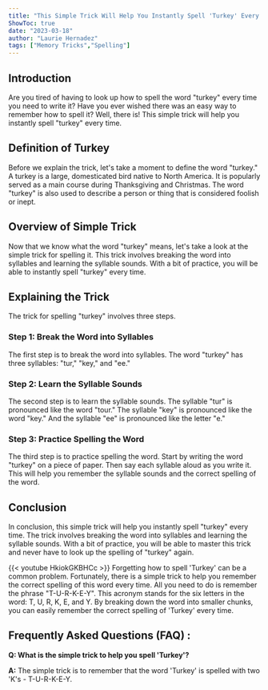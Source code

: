 ```yaml
---
title: "This Simple Trick Will Help You Instantly Spell 'Turkey' Every Time!"
ShowToc: true 
date: "2023-03-18"
author: "Laurie Hernadez" 
tags: ["Memory Tricks","Spelling"]
---
```

## Introduction

Are you tired of having to look up how to spell the word "turkey" every time you need to write it? Have you ever wished there was an easy way to remember how to spell it? Well, there is! This simple trick will help you instantly spell "turkey" every time. 

## Definition of Turkey

Before we explain the trick, let's take a moment to define the word "turkey." A turkey is a large, domesticated bird native to North America. It is popularly served as a main course during Thanksgiving and Christmas. The word "turkey" is also used to describe a person or thing that is considered foolish or inept.

## Overview of Simple Trick

Now that we know what the word "turkey" means, let's take a look at the simple trick for spelling it. This trick involves breaking the word into syllables and learning the syllable sounds. With a bit of practice, you will be able to instantly spell "turkey" every time. 

## Explaining the Trick

The trick for spelling "turkey" involves three steps. 

### Step 1: Break the Word into Syllables

The first step is to break the word into syllables. The word "turkey" has three syllables: "tur," "key," and "ee." 

### Step 2: Learn the Syllable Sounds

The second step is to learn the syllable sounds. The syllable "tur" is pronounced like the word "tour." The syllable "key" is pronounced like the word "key." And the syllable "ee" is pronounced like the letter "e." 

### Step 3: Practice Spelling the Word

The third step is to practice spelling the word. Start by writing the word "turkey" on a piece of paper. Then say each syllable aloud as you write it. This will help you remember the syllable sounds and the correct spelling of the word. 

## Conclusion

In conclusion, this simple trick will help you instantly spell "turkey" every time. The trick involves breaking the word into syllables and learning the syllable sounds. With a bit of practice, you will be able to master this trick and never have to look up the spelling of "turkey" again.

{{< youtube HkiokGKBHCc >}} 
Forgetting how to spell 'Turkey' can be a common problem. Fortunately, there is a simple trick to help you remember the correct spelling of this word every time. All you need to do is remember the phrase "T-U-R-K-E-Y". This acronym stands for the six letters in the word: T, U, R, K, E, and Y. By breaking down the word into smaller chunks, you can easily remember the correct spelling of 'Turkey' every time.

## Frequently Asked Questions (FAQ) :
**Q: What is the simple trick to help you spell 'Turkey'?**

**A:** The simple trick is to remember that the word 'Turkey' is spelled with two 'K's - T-U-R-K-E-Y.





